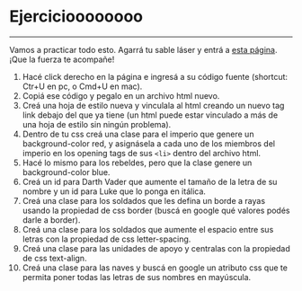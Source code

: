 # Ejercicioooooooo
___
Vamos a practicar todo esto. Agarrá tu sable láser y entrá a [esta página](https://ejercicio-star-wars.netlify.app/). ¡Que la fuerza te acompañe!

1. Hacé click derecho en la página e ingresá a su código fuente \(shortcut: Ctr\+U en pc, o Cmd\+U en mac\).
2. Copiá ese código y pegalo en un archivo html nuevo.
3. Creá una hoja de estilo nueva y vinculala al html creando un nuevo tag link debajo del que ya tiene \(un html puede estar vinculado a más de una hoja de estilo sin ningún problema\).
4. Dentro de tu css creá una clase para el imperio que genere un background-color red, y asignásela a cada uno de los miembros del imperio en los opening tags de sus ``<li>`` dentro del archivo html.
5. Hacé lo mismo para los rebeldes, pero que la clase genere un background-color blue.
6. Creá un id para Darth Vader que aumente el tamaño de la letra de su nombre y un id para Luke que lo ponga en itálica.
7. Creá una clase para los soldados que les defina un borde a rayas usando la propiedad de css border \(buscá en google qué valores podés darle a border\).
8. Creá una clase para los soldados que aumente el espacio entre sus letras con la propiedad de css letter-spacing.
9. Creá una clase para las unidades de apoyo y centralas con la propiedad de css text-align.
10. Creá una clase para las naves y buscá en google un atributo css que te permita poner todas las letras de sus nombres en mayúscula.